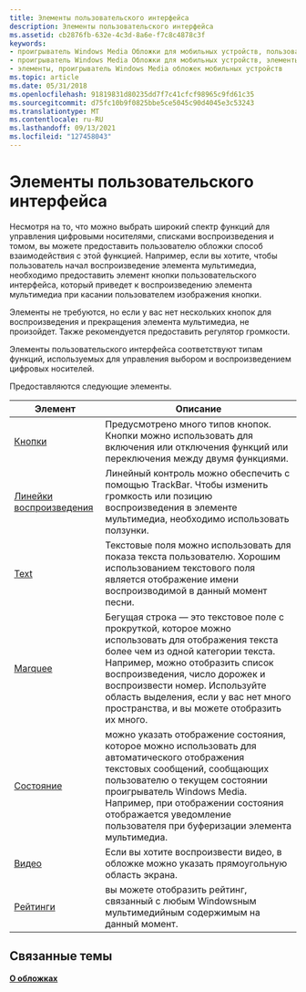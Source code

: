 ```yaml
---
title: Элементы пользовательского интерфейса
description: Элементы пользовательского интерфейса
ms.assetid: cb2876fb-632e-4c3d-8a6e-f7c8c4878c3f
keywords:
- проигрыватель Windows Media Обложки для мобильных устройств, пользовательские интерфейсы
- проигрыватель Windows Media Обложки для мобильных устройств, элементы
- элементы, проигрыватель Windows Media обложек мобильных устройств
ms.topic: article
ms.date: 05/31/2018
ms.openlocfilehash: 91819831d80235dd7f7c41cfcf98965c9fd61c35
ms.sourcegitcommit: d75fc10b9f0825bbe5ce5045c90d4045e3c53243
ms.translationtype: MT
ms.contentlocale: ru-RU
ms.lasthandoff: 09/13/2021
ms.locfileid: "127458043"
---
```

# <a name="user-interface-elements"></a>Элементы пользовательского интерфейса

Несмотря на то, что можно выбрать широкий спектр функций для управления цифровыми носителями, списками воспроизведения и томом, вы можете предоставить пользователю обложки способ взаимодействия с этой функцией. Например, если вы хотите, чтобы пользователь начал воспроизведение элемента мультимедиа, необходимо предоставить элемент кнопки пользовательского интерфейса, который приведет к воспроизведению элемента мультимедиа при касании пользователем изображения кнопки.

Элементы не требуются, но если у вас нет нескольких кнопок для воспроизведения и прекращения элемента мультимедиа, не произойдет. Также рекомендуется предоставить регулятор громкости.

Элементы пользовательского интерфейса соответствуют типам функций, используемых для управления выбором и воспроизведением цифровых носителей.

Предоставляются следующие элементы.



| Элемент                    | Описание                                                                                                                                                                                                                                                             |
|----------------------------|-------------------------------------------------------------------------------------------------------------------------------------------------------------------------------------------------------------------------------------------------------------------------|
| [Кнопки](buttons.md)     | Предусмотрено много типов кнопок. Кнопки можно использовать для включения или отключения функций или переключения между двумя функциями.                                                                                                                                                        |
| [Линейки воспроизведения](trackbars.md) | Линейный контроль можно обеспечить с помощью TrackBar. Чтобы изменить громкость или позицию воспроизведения в элементе мультимедиа, необходимо использовать ползунки.                                                                                                                         |
| [Text](text.md)           | Текстовые поля можно использовать для показа текста пользователю. Хорошим использованием текстового поля является отображение имени воспроизводимой в данный момент песни.                                                                                                                                      |
| [Marquee](marquee.md)     | Бегущая строка — это текстовое поле с прокруткой, которое можно использовать для отображения текста более чем из одной категории текста. Например, можно отобразить список воспроизведения, число дорожек и воспроизвести номер. Используйте область выделения, если у вас нет много пространства, и вы можете отобразить их много. |
| [Состояние](status.md)       | можно указать отображение состояния, которое можно использовать для автоматического отображения текстовых сообщений, сообщающих пользователю о текущем состоянии проигрыватель Windows Media. Например, при отображении состояния отображается уведомление пользователя при буферизации элемента мультимедиа.                     |
| [Видео](video.md)         | Если вы хотите воспроизвести видео, в обложке можно указать прямоугольную область экрана.                                                                                                                                                                                |
| [Рейтинги](ratings.md)     | вы можете отобразить рейтинг, связанный с любым Windowsным мультимедийным содержимым на данный момент.                                                                                                                                                             |



 

## <a name="related-topics"></a>Связанные темы

<dl> <dt>

[**О обложках**](about-skins-mobile.md)
</dt> </dl>

 

 




